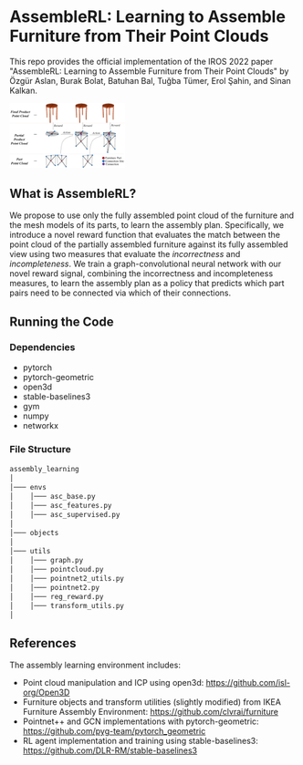 # AssembleRL: Learning to Assemble Furniture from Their Point Clouds

This repo provides the official implementation of the IROS 2022 paper "AssembleRL: Learning to Assemble Furniture from Their Point Clouds" by   Özgür Aslan, Burak Bolat, Batuhan Bal, Tuğba Tümer, Erol Şahin, and Sinan Kalkan.

<img src="docs/imgs/intro.png" alt="intro" width="40%"/>

## What is AssembleRL?

We propose to use only the fully assembled point cloud of the furniture and the mesh models of its parts, to learn the assembly plan. Specifically, we introduce a novel reward function that evaluates the match between the point cloud of the partially assembled furniture against its fully assembled view using two measures that evaluate the *incorrectness* and *incompleteness*. We train a graph-convolutional neural network with our novel reward signal, combining the incorrectness and incompleteness measures, to learn the assembly plan as a policy that predicts which part pairs need to be connected via which of their connections. 

## Running the Code

### Dependencies
- pytorch
- pytorch-geometric
- open3d
- stable-baselines3
- gym
- numpy
- networkx

### File Structure
```
assembly_learning
│
│─── envs
│    │─── asc_base.py
│    │─── asc_features.py
│    │─── asc_supervised.py
│
│─── objects
│
│─── utils
│    │─── graph.py
│    │─── pointcloud.py
│    │─── pointnet2_utils.py
│    │─── pointnet2.py
│    │─── reg_reward.py
│    │─── transform_utils.py
│

```
## References

The assembly learning environment includes:
- Point cloud manipulation and ICP using open3d: https://github.com/isl-org/Open3D
- Furniture objects and transform utilities (slightly modified) from IKEA Furniture Assembly Environment: https://github.com/clvrai/furniture
- Pointnet++ and GCN implementations with pytorch-geometric: https://github.com/pyg-team/pytorch_geometric 
- RL agent implementation and training using stable-baselines3: https://github.com/DLR-RM/stable-baselines3 
